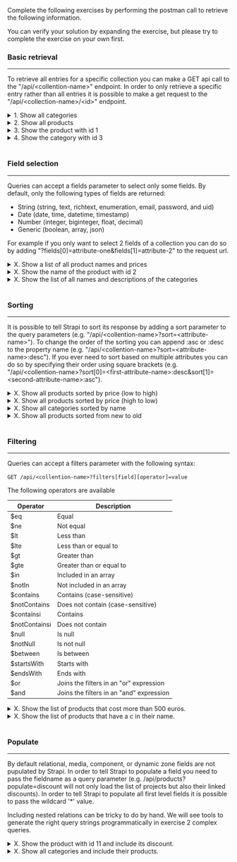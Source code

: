 Complete the following exercises by performing the postman call to retrieve the following information.

You can verify your solution by expanding the exercise, but please try to complete the exercise on your own first.

### Basic retrieval
---
To retrieve all entries for a specific collection you can make a GET api call to the "/api/\<collention-name\>" endpoint. In order to only retrieve a specific entry rather than all entries it is possible to make a get request to the "/api/\<collection-name\>/\<id\>" endpoint.
<details>
  <summary>
    1. Show all categories
  </summary>

  ```
  GET http://localhost:1337/api/categories
  ```
  ![get all categories](../assets/get_all_categories.png)
</details>

<details>
  <summary>
    2. Show all products
  </summary>

  ```
  GET http://localhost:1337/api/products
  ```
  ![get all products](../assets/get_all_products.png)
</details>

<details>
  <summary>
    3. Show the product with id 1
  </summary>

  ```
  GET http://localhost:1337/api/products/1
  ```
  ![get all products](../assets/get_product_with_id_1.png)
</details>

<details>
  <summary>
    4. Show the category with id 3
  </summary>

  ```
  GET http://localhost:1337/api/categories/3
  ```
  ![get all products](../assets/get_category_3.png)
</details>

<br>

### Field selection
---
Queries can accept a fields parameter to select only some fields. By default, only the following types of fields are returned:

 - String (string, text, richtext, enumeration, email, password, and uid)
 - Date (date, time, datetime, timestamp)
 - Number (integer, biginteger, float, decimal)
 - Generic (boolean, array, json)

For example if you only want to select 2 fields of a collection you can do so by adding "?fields[0]=attribute-one&fields[1]=attribute-2" to the request url.

<details>
  <summary>
    X. Show a list of all product names and prices
  </summary>

  ```
  GET http://localhost:1337/api/products?fields[0]=name&fields[1]=price
  ```
  ![get all products](../assets/product_name_and_price.png)
</details>

<details>
  <summary>
    X. Show the name of the product with id 2
  </summary>

  ```
  GET http://localhost:1337/api/products/2?fields[0]=name
  ```
  ![get all products](../assets/product_5_name.png)
</details>

<details>
  <summary>
    X. Show the list of all names and descriptions of the categories
  </summary>

  ```
  GET http://localhost:1337/api/categories?fields[0]=name&fields[1]=description
  ```
  ![get all products](../assets/categories_name_and_descriptions.png)
</details>

<br>

### Sorting
---
It is possible to tell Strapi to sort its response by adding a sort parameter to the query parameters (e.g. "/api/\<collention-name\>?sort=\<attribute-name\>"). To change the order of the sorting you can append :asc or :desc to the property name (e.g. "/api/\<collention-name\>?sort=\<attribute-name\>:desc"). If you ever need to sort based on multiple attributes you can do so by specifying their order using square brackets (e.g. "/api/\<collention-name\>?sort[0]=\<first-attribute-name\>:desc&sort[1]=\<second-attribute-name\>:asc").

<details>
  <summary>
    X. Show all products sorted by price (low to high)
  </summary>

  ```
  GET http://localhost:1337/api/products?sort=price
  ```
  ![get all products](../assets/get_products_sorted_by_price_asc.png)
</details>

<details>
  <summary>
    X. Show all products sorted by price (high to low)
  </summary>

  ```
  GET http://localhost:1337/api/products?sort=price:desc
  ```
  ![get all products](../assets/get_products_sorted_by_price_desc.png)
</details>

<details>
  <summary>
    X. Show all categories sorted by name
  </summary>

  ```
  GET http://localhost:1337/api/categories?sort=name
  ```
  ![get all products](../assets/get_categories_sorted_by_name.png)
</details>

<details>
  <summary>
    X. Show all products sorted from new to old
  </summary>

  ```
  http://localhost:1337/api/products?sort=publishedAt:desc
  ```
  ![get all products](../assets/products_new_to_old.png)
</details>

<br>

### Filtering
---
Queries can accept a filters parameter with the following syntax:

```
GET /api/<collention-name>?filters[field][operator]=value
```

The following operators are available

| Operator      | Description                              |
|---------------|------------------------------------------|
| $eq           | Equal                                    |
| $ne           | Not equal                                |
| $lt           | Less than                                |
| $lte          | Less than or equal to                    |
| $gt           | Greater than                             |
| $gte          | Greater than or equal to                 |
| $in           | Included in an array                     |
| $notIn        | Not included in an array                 |
| $contains     | Contains (case-sensitive)                |
| $notContains  | Does not contain (case-sensitive)        |
| $containsi    | Contains                                 |
| $notContainsi | Does not contain                         |
| $null         | Is null                                  |
| $notNull      | Is not null                              |
| $between      | Is between                               |
| $startsWith   | Starts with                              |
| $endsWith     | Ends with                                |
| $or           | Joins the filters in an "or" expression  |
| $and          | Joins the filters in an "and" expression |

<details>
  <summary>
    X. Show the list of products that cost more than 500 euros.
  </summary>

  ```
  GET http://localhost:1337/api/products?filters[price][$gt]=500
  ```
  ![products over 500](../assets/products_over_500.png)
</details>

<details>
  <summary>
    X. Show the list of products that have a c in their name.
  </summary>

  ```
  GET http://localhost:1337/api/products?filters[name][$contains]=c
  ```
  ![products over 500](../assets/products_with_c_in_name.png)
</details>

<br>

### Populate
---
By default relational, media, component, or dynamic zone fields are not pupulated by Strapi. In order to tell Strapi to populate a field you need to pass the fieldname as a query parameter (e.g. /api/products?populate=discount will not only load the list of projects but also their linked discounts). In order to tell Strapi to populate all first level fields it is possible to pass the wildcard '*' value.


Including nested relations can be tricky to do by hand. We will see tools to generate the right query strings programmatically in exercise 2 complex queries.

<details>
  <summary>
    X. Show the product with id 11 and include its discount.
  </summary>

  ```
  GET http://localhost:1337/api/products/11?populate=discount
  ```
</details>

<details>
  <summary>
    X. Show all categories and include their products.
  </summary>

  ```
  GET http://localhost:1337/api/categories?populate=products
  ```
</details>